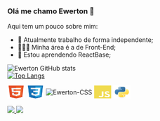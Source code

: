 ### Olá me chamo Ewerton 👋

Aqui tem um pouco sobre mim:

- 🔭 Atualmente trabalho de forma independente;
- 👨🏾‍🎓 Minha área é a de Front-End;
- 🌱 Estou aprendendo ReactBase;

<div >

  ![Ewerton GitHub stats](https://github-readme-stats.vercel.app/api?username=EwertonNv0&show_icons=true&theme=dracula)
  <br>
  [![Top Langs](https://github-readme-stats.vercel.app/api/top-langs/?username=EwertonNv0&layout=compact)](https://github.com/EwertonNv0/github-readme-stats)

</div>

<div style="display: inline_block">
  
  <img align="center" alt="Ewerton-HTML" height="30" width="40" src="https://raw.githubusercontent.com/devicons/devicon/master/icons/html5/html5-original.svg">
  <img align="center" alt="Ewerton-CSS" height="30" width="40" src="https://raw.githubusercontent.com/devicons/devicon/master/icons/css3/css3-original.svg">
  <img align="center" alt="Ewerton-CSS" height="30" width="40" src="https://cdn.jsdelivr.net/gh/devicons/devicon/icons/tailwindcss/tailwindcss-plain.svg">
  <img align="center" alt="Ewerton-Js" height="30" width="40" src="https://raw.githubusercontent.com/devicons/devicon/master/icons/javascript/javascript-plain.svg">
  <img align="center" alt="Ewerton-Python" height="30" width="40" src="https://raw.githubusercontent.com/devicons/devicon/master/icons/python/python-original.svg">
  
</div> <br>

<div> 
  <a href = "mailto:ewetondk6@gmail.com">
    <img src="https://img.shields.io/badge/-Gmail-%23333?style=for-the-badge&logo=gmail&logoColor=white" target="_blank">
  </a>
  <a target="_blank" href="https://www.linkedin.com/in/ewerton-silva-52001a1a0/">
    <img src="https://img.shields.io/badge/-LinkedIn-%230077B5?style=for-the-badge&logo=linkedin&logoColor=white" target="_blank">
  </a> 
</div>
  
